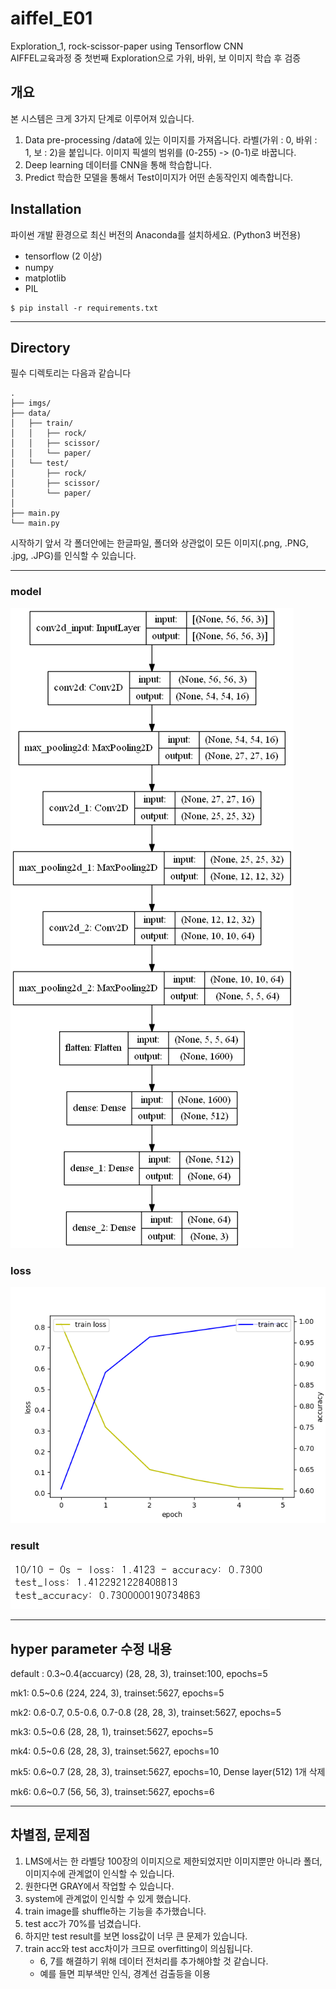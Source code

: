 # aiffel_E01
Exploration_1, rock-scissor-paper using Tensorflow CNN    
AIFFEL교육과정 중 첫번째 Exploration으로 가위, 바위, 보 이미지 학습 후 검증

## 개요
본 시스템은 크게 3가지 단계로 이루어져 있습니다.
1. Data pre-processing
/data에 있는 이미지를 가져옵니다.
라벨(가위 : 0, 바위 : 1, 보 : 2)을 붙입니다.
이미지 픽셀의 범위를 (0-255) -> (0-1)로 바꿉니다.
2. Deep learning
데이터를 CNN을 통해 학습합니다.
3. Predict
학습한 모델을 통해서 Test이미지가 어떤 손동작인지 예측합니다.

## Installation
파이썬 개발 환경으로 최신 버전의 Anaconda를 설치하세요. (Python3 버전용)
* tensorflow (2 이상)
* numpy
* matplotlib
* PIL

```
$ pip install -r requirements.txt
```

------------
## Directory
필수 디렉토리는 다음과 같습니다
```
.
├── imgs/
├── data/
│   ├── train/
│   │   ├── rock/
│   │   ├── scissor/
│   │   └── paper/
│   └── test/
│       ├── rock/
│       ├── scissor/
│       └── paper/
│
├── main.py
└── main.py
```
시작하기 앞서 각 폴더안에는 한글파일, 폴더와 상관없이 모든 이미지(.png, .PNG, .jpg, .JPG)를 인식할 수 있습니다.

------------
### model

![model](./imgs/model.png)

### loss

![loss](./imgs/loss.png)

### result

![result](./imgs/result.png)

------------
## hyper parameter 수정 내용
default : 0.3~0.4(accuarcy)
(28, 28, 3), trainset:100, epochs=5

mk1: 0.5~0.6
(224, 224, 3), trainset:5627, epochs=5

mk2: 0.6-0.7, 0.5-0.6, 0.7-0.8
(28, 28, 3), trainset:5627, epochs=5

mk3: 0.5~0.6
(28, 28, 1), trainset:5627, epochs=5

mk4: 0.5~0.6
(28, 28, 3), trainset:5627, epochs=10

mk5: 0.6~0.7
(28, 28, 3), trainset:5627, epochs=10, Dense layer(512) 1개 삭제

mk6: 0.6~0.7
(56, 56, 3), trainset:5627, epochs=6

------------
## 차별점, 문제점
1. LMS에서는 한 라벨당 100장의 이미지으로 제한되었지만 이미지뿐만 아니라 폴더, 이미지수에 관계없이 인식할 수 있습니다.
2. 원한다면 GRAY에서 작업할 수 있습니다.
3. system에 관계없이 인식할 수 있게 했습니다.
4. train image를 shuffle하는 기능을 추가했습니다.
5. test acc가 70%를 넘겼습니다.
6. 하지만 test result를 보면 loss값이 너무 큰 문제가 있습니다.
7. train acc와 test acc차이가 크므로 overfitting이 의심됩니다.
    - 6, 7를 해결하기 위해 데이터 전처리를 추가해야할 것 같습니다. 
    - 예를 들면 피부색만 인식, 경계선 검출등을 이용

